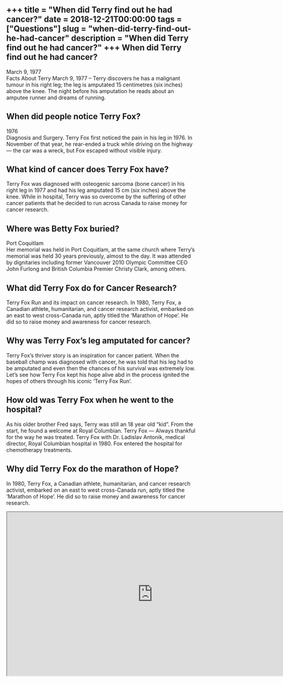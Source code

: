 +++
title = "When did Terry find out he had cancer?"
date = 2018-12-21T00:00:00
tags = ["Questions"]
slug = "when-did-terry-find-out-he-had-cancer"
description = "When did Terry find out he had cancer?"
+++
When did Terry find out he had cancer?
--------------------------------------

March 9, 1977  
Facts About Terry March 9, 1977 – Terry discovers he has a malignant tumour in his right leg; the leg is amputated 15 centimetres (six inches) above the knee. The night before his amputation he reads about an amputee runner and dreams of running.

When did people notice Terry Fox?
---------------------------------

1976  
Diagnosis and Surgery. Terry Fox first noticed the pain in his leg in 1976. In November of that year, he rear-ended a truck while driving on the highway — the car was a wreck, but Fox escaped without visible injury.

What kind of cancer does Terry Fox have?
----------------------------------------

Terry Fox was diagnosed with osteogenic sarcoma (bone cancer) in his right leg in 1977 and had his leg amputated 15 cm (six inches) above the knee. While in hospital, Terry was so overcome by the suffering of other cancer patients that he decided to run across Canada to raise money for cancer research.

Where was Betty Fox buried?
---------------------------

Port Coquitlam  
Her memorial was held in Port Coquitlam, at the same church where Terry’s memorial was held 30 years previously, almost to the day. It was attended by dignitaries including former Vancouver 2010 Olympic Committee CEO John Furlong and British Columbia Premier Christy Clark, among others.

What did Terry Fox do for Cancer Research?
------------------------------------------

Terry Fox Run and its impact on cancer research. In 1980, Terry Fox, a Canadian athlete, humanitarian, and cancer research activist, embarked on an east to west cross-Canada run, aptly titled the ‘Marathon of Hope’. He did so to raise money and awareness for cancer research.

Why was Terry Fox’s leg amputated for cancer?
---------------------------------------------

Terry Fox’s thriver story is an inspiration for cancer patient. When the baseball champ was diagnosed with cancer, he was told that his leg had to be amputated and even then the chances of his survival was extremely low. Let’s see how Terry Fox kept his hope alive abd in the process ignited the hopes of others through his iconic ‘Terry Fox Run’.

How old was Terry Fox when he went to the hospital?
---------------------------------------------------

As his older brother Fred says, Terry was still an 18 year old “kid”. From the start, he found a welcome at Royal Columbian. Terry Fox — Always thankful for the way he was treated. Terry Fox with Dr. Ladislav Antonik, medical director, Royal Columbian hospital in 1980. Fox entered the hospital for chemotherapy treatments.

Why did Terry Fox do the marathon of Hope?
------------------------------------------

In 1980, Terry Fox, a Canadian athlete, humanitarian, and cancer research activist, embarked on an east to west cross-Canada run, aptly titled the ‘Marathon of Hope’. He did so to raise money and awareness for cancer research.

<iframe allow="accelerometer; autoplay; clipboard-write; encrypted-media; gyroscope; picture-in-picture" allowfullscreen="" class="__youtube_prefs__  epyt-is-override  no-lazyload" data-no-lazy="1" data-origheight="433" data-origwidth="770" data-skipgform_ajax_framebjll="" height="433" id="_ytid_12720" loading="lazy" src="https://www.youtube.com/embed/scVghC3XkFs?enablejsapi=1&autoplay=0&cc_load_policy=0&cc_lang_pref=&iv_load_policy=1&loop=0&modestbranding=0&rel=1&fs=1&playsinline=0&autohide=2&theme=dark&color=red&controls=1&" title="YouTube player" width="770"></iframe>